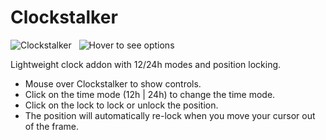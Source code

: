 Clockstalker
============

![Clockstalker](http://i.imgur.com/Qb3wcmH.png) &nbsp; ![Hover to see options](http://i.imgur.com/iOa2b6X.png)


Lightweight clock addon with 12/24h modes and position locking.

- Mouse over Clockstalker to show controls.
- Click on the time mode (12h | 24h) to change the time mode.
- Click on the lock to lock or unlock the position.
- The position will automatically re-lock when you move your cursor out of the frame.
